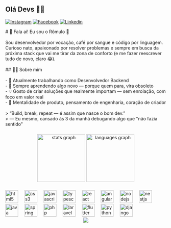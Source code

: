 ## Olá Devs 👨‍💻

[![Instagram](https://img.shields.io/badge/Instagram-E4405F?style=for-the-badge&logo=instagram&logoColor=white)](https://instagram.com/romulorgurgel)
[![Facebook](https://img.shields.io/badge/Facebook-1877F2?style=for-the-badge&logo=facebook&logoColor=white)](https://www.facebook.com/romulo.gurgel.1910)
[![Linkedin](https://img.shields.io/badge/LinkedIn-0077B5?style=for-the-badge&logo=linkedin&logoColor=white)](https://www.linkedin.com/in/romulogurgeldev/)</br>

<p align="left"># 👋 Fala aí! Eu sou o Rômulo 🚀<br><br>Sou desenvolvedor por vocação, café por sangue e código por linguagem. Curioso nato, apaixonado por resolver problemas e sempre em busca da próxima stack que vai me tirar da zona de conforto (e me fazer reescrever tudo de novo, claro 😂).<br><br>## 👨‍💻 Sobre mim<br><br>- 🔭 Atualmente trabalhando como Desenvolvedor Backend<br>- 🌱 Sempre aprendendo algo novo — porque quem para, vira obsoleto<br>- 💡 Gosto de criar soluções que realmente importam — sem enrolação, com foco em valor real<br>- 🧠 Mentalidade de produto, pensamento de engenharia, coração de criador<br><br>> “Build, break, repeat — é assim que nasce o bom dev.”  <br>> — Eu mesmo, cansado às 3 da manhã debugando algo que "não fazia sentido"</p>

###

<div align="center">
  <img src="https://github-readme-stats.vercel.app/api?username=romulogurgeldev&hide_title=false&hide_rank=false&show_icons=true&include_all_commits=true&count_private=true&disable_animations=false&theme=dracula&locale=en&hide_border=false&order=1" height="150" alt="stats graph"  />
  <img src="https://github-readme-stats.vercel.app/api/top-langs?username=romulogurgeldev&locale=en&hide_title=false&layout=compact&card_width=320&langs_count=5&theme=dracula&hide_border=false&order=2" height="150" alt="languages graph"  />
</div>

###

<div align="left">
  <img src="https://cdn.jsdelivr.net/gh/devicons/devicon/icons/html5/html5-original.svg" height="40" alt="html5 logo"  />
  <img width="12" />
  <img src="https://cdn.jsdelivr.net/gh/devicons/devicon/icons/css3/css3-original.svg" height="40" alt="css3 logo"  />
  <img width="12" />
  <img src="https://cdn.jsdelivr.net/gh/devicons/devicon/icons/javascript/javascript-original.svg" height="40" alt="javascript logo"  />
  <img width="12" />
  <img src="https://cdn.jsdelivr.net/gh/devicons/devicon/icons/typescript/typescript-original.svg" height="40" alt="typescript logo"  />
  <img width="12" />
  <img src="https://cdn.jsdelivr.net/gh/devicons/devicon/icons/react/react-original.svg" height="40" alt="react logo"  />
  <img width="12" />
  <img src="https://cdn.jsdelivr.net/gh/devicons/devicon/icons/angularjs/angularjs-original.svg" height="40" alt="angularjs logo"  />
  <img width="12" />
  <img src="https://cdn.jsdelivr.net/gh/devicons/devicon/icons/nodejs/nodejs-original.svg" height="40" alt="nodejs logo"  />
  <img width="12" />
  <img src="https://cdn.jsdelivr.net/gh/devicons/devicon/icons/nestjs/nestjs-original.svg" height="40" alt="nestjs logo"  />
  <img width="12" />
  <img src="https://cdn.jsdelivr.net/gh/devicons/devicon/icons/java/java-original.svg" height="40" alt="java logo"  />
  <img width="12" />
  <img src="https://cdn.jsdelivr.net/gh/devicons/devicon/icons/spring/spring-original.svg" height="40" alt="spring logo"  />
  <img width="12" />
  <img src="https://cdn.jsdelivr.net/gh/devicons/devicon/icons/php/php-original.svg" height="40" alt="php logo"  />
  <img width="12" />
  <img src="https://cdn.jsdelivr.net/gh/devicons/devicon/icons/laravel/laravel-original.svg" height="40" alt="laravel logo"  />
  <img width="12" />
  <img src="https://cdn.jsdelivr.net/gh/devicons/devicon/icons/flutter/flutter-original.svg" height="40" alt="flutter logo"  />
  <img width="12" />
  <img src="https://cdn.jsdelivr.net/gh/devicons/devicon/icons/python/python-original.svg" height="40" alt="python logo"  />
  <img width="12" />
  <img src="https://cdn.jsdelivr.net/gh/devicons/devicon/icons/django/django-plain.svg" height="40" alt="django logo"  />
</div>
<div align="center">
  <img src="https://profile-counter.glitch.me/romulogurgeldev/count.svg?"  />
</div>

###
